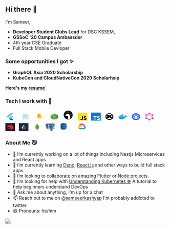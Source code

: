 ## Hi there 👋
 
 I'm Sameer,

 -  **Developer Student Clubs Lead** for DSC KSSEM, 
 - **GSSoC '20 Campus Ambassdor**
 - 4th year CSE Graduate 
 - Full Stack Mobile Devloper


### Some opportunities I got ✨ 

- **GraphQL Asia 2020 Scholarship**
- **KubeCon and CloudNativeCon 2020 Scholarhsip** 

**Here's my [resume´](https://drive.google.com/file/d/10sNAS6yLQJEHwaObAgDCGHepA5Ymmp04/view?usp=sharing)**

### Tech I work with 🔨

<p>
<img src="https://raw.githubusercontent.com/Sameerkash/Sameerkash/master/assets/flutter.png" alt="flutter" height="25" width="30"/> &nbsp; <img src="https://raw.githubusercontent.com/Sameerkash/Sameerkash/master/assets/react.png" alt="react" height="25" width="40"/>&nbsp;<img src="https://raw.githubusercontent.com/Sameerkash/Sameerkash/master/assets/firebase.png" alt="fb" height="30" width="40"/> &nbsp; <img src="https://raw.githubusercontent.com/Sameerkash/Sameerkash/master/assets/node.png" alt="node" height="25" width="30"/> &nbsp; 
<img src="https://raw.githubusercontent.com/Sameerkash/Sameerkash/master/assets/deno.svg" alt="deno" height="35" width="35"/> &nbsp;   <img src="https://raw.githubusercontent.com/Sameerkash/Sameerkash/master/assets/js.png" alt="js" height="25" width="30"/> &nbsp;
 <img src="https://raw.githubusercontent.com/Sameerkash/Sameerkash/master/assets/ts.png" alt="ts" height="25" width="30"/> &nbsp;  <img src="https://raw.githubusercontent.com/Sameerkash/Sameerkash/master/assets/rust.jpg" alt="rust" height="25" width="30"/>&nbsp;&nbsp;  <img src="https://raw.githubusercontent.com/Sameerkash/Sameerkash/master/assets/docker.webp" alt="rust" height="25" width="30"/> &nbsp;    <img src="https://raw.githubusercontent.com/Sameerkash/Sameerkash/master/assets/k8s.png" alt="k8s" height="25" width="30"/>&nbsp;&nbsp;    <img src="https://raw.githubusercontent.com/Sameerkash/Sameerkash/master/assets/gql.png" alt="gql" height="25" width="30"/> &nbsp;   <img src="https://raw.githubusercontent.com/Sameerkash/Sameerkash/master/assets/nest.png" alt="nest" height="25" width="30"/> &nbsp;   <img src="https://raw.githubusercontent.com/Sameerkash/Sameerkash/master/assets/prisma.jpg" alt="prisma" height="25" width="30"/> &nbsp;    <img src="https://raw.githubusercontent.com/Sameerkash/Sameerkash/master/assets/mongo.jpg" alt="mongo" height="25" width="30"/> &nbsp;   <img src="https://raw.githubusercontent.com/Sameerkash/Sameerkash/master/assets/postgres.png" alt="postgres" height="25" width="30"/> &nbsp; <img src="https://raw.githubusercontent.com/Sameerkash/Sameerkash/master/assets/dynamodb.png" alt="dynamodb" height="30" width="30"/> &nbsp; <img src="https://raw.githubusercontent.com/Sameerkash/Sameerkash/master/assets/gcloud.png" alt="gcloud" height="30" width="60"/></p>




### About Me 😼

- 🔭 I’m currently working on a lot of things including Nestjs Microservices and React apps
- 🌱 I’m currently learning [Deno](https://deno.land/), [React.js](https://reactjs.org/) and other ways to build full stack apps.
- 👯 I’m looking to collaborate on amazing [Flutter](https://flutter.dev/) or [Node](https://nodejs.org/en/) projects.
-  🤔 I’m looking for help with [Understanding Kubernetes ☸️](https://github.com/Sameerkash/Understanding-Docker-and-k8s) A tutorial to help beginners understand DevOps
-  💬 Ask me about anything, I'm up for a chat
-  📫 Reach out to me on [@sameeerkashyap](https://twitter.com/Sameeerkashyap) I'm probably addicted to twitter.
-  😄 Pronouns: he/him




<a href="https://github.com/anuraghazra/github-readme-stats"> 
  <img align="center" src="https://github-readme-stats.vercel.app/api?username=Sameerkash&show_icons=true&theme=dracula&line_height=27 alt="Sameer github stats"/>
</a>
